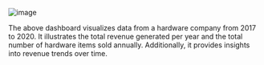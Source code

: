  ![image](https://github.com/user-attachments/assets/eae5b5cc-ff3f-4bc5-98be-6d214812464e)


The above dashboard visualizes data from a hardware company from 2017 to 2020. It illustrates the total revenue generated per year and the total number of hardware items sold annually.
Additionally, it provides insights into revenue trends over time.

